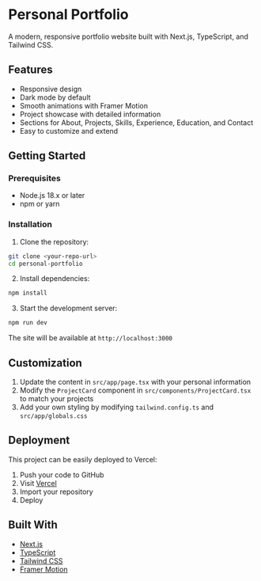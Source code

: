 # Personal Portfolio

A modern, responsive portfolio website built with Next.js, TypeScript, and Tailwind CSS.

## Features

- Responsive design
- Dark mode by default
- Smooth animations with Framer Motion
- Project showcase with detailed information
- Sections for About, Projects, Skills, Experience, Education, and Contact
- Easy to customize and extend

## Getting Started

### Prerequisites

- Node.js 18.x or later
- npm or yarn

### Installation

1. Clone the repository:
```bash
git clone <your-repo-url>
cd personal-portfolio
```

2. Install dependencies:
```bash
npm install
```

3. Start the development server:
```bash
npm run dev
```

The site will be available at `http://localhost:3000`

## Customization

1. Update the content in `src/app/page.tsx` with your personal information
2. Modify the `ProjectCard` component in `src/components/ProjectCard.tsx` to match your projects
3. Add your own styling by modifying `tailwind.config.ts` and `src/app/globals.css`

## Deployment

This project can be easily deployed to Vercel:

1. Push your code to GitHub
2. Visit [Vercel](https://vercel.com)
3. Import your repository
4. Deploy

## Built With

- [Next.js](https://nextjs.org/)
- [TypeScript](https://www.typescriptlang.org/)
- [Tailwind CSS](https://tailwindcss.com/)
- [Framer Motion](https://www.framer.com/motion/) 